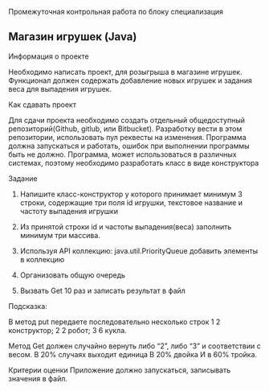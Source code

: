 Промежуточная контрольная работа по блоку специализация

## Магазин игрушек (Java)

Информация о проекте

Необходимо написать проект, для розыгрыша в магазине игрушек. Функционал
должен содержать добавление новых игрушек и задания веса для выпадения
игрушек.

Как сдавать проект

Для сдачи проекта необходимо создать отдельный общедоступный
репозиторий(Github, gitlub, или Bitbucket). Разработку вести в этом
репозитории, использовать пул реквесты на изменения. Программа должна
запускаться и работать, ошибок при выполнении программы быть не должно.
Программа, может использоваться в различных системах, поэтому необходимо
разработать класс в виде конструктора

Задание

1) Напишите класс-конструктор у которого принимает минимум 3 строки,
содержащие три поля id игрушки, текстовое название и частоту выпадения
игрушки

2) Из принятой строки id и частоты выпадения(веса) заполнить минимум три
массива.

3) Используя API коллекцию: java.util.PriorityQueue добавить элементы в
коллекцию

4) Организовать общую очередь
 
5) Вызвать Get 10 раз и записать результат в файл
    
Подсказка:

В метод put передаете последовательно несколько строк
1 2 конструктор;
2 2 робот;
3 6 кукла.

Метод Get должен случайно вернуть либо “2”, либо “3” и соответствии с весом.
В 20% случаях выходит единица
В 20% двойка
И в 60% тройка.

Критерии оценки
Приложение должно запускаться, записывать значения в файл.
